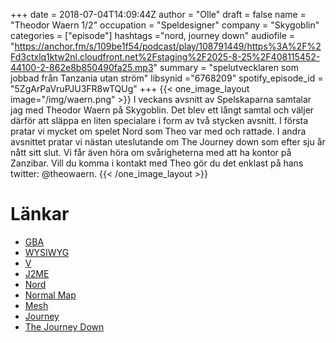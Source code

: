 +++
date = 2018-07-04T14:09:44Z
author = "Olle"
draft = false
name = "Theodor Waern 1/2"
occupation = "Speldesigner"
company = "Skygoblin"
categories = ["episode"]
hashtags ="nord, journey down"
audiofile = "https://anchor.fm/s/109be1f54/podcast/play/108791449/https%3A%2F%2Fd3ctxlq1ktw2nl.cloudfront.net%2Fstaging%2F2025-8-25%2F408115452-44100-2-862e8b850490fa25.mp3"
summary = "spelutvecklaren som jobbad från Tanzania utan ström"
libsynid ="6768209"
spotify_episode_id = "5ZgArPaVruPJU3FR8wTQUg"
+++
{{< one_image_layout image="/img/waern.png" >}}
I veckans avsnitt av Spelskaparna samtalar jag med Theodor Waern på Skygoblin. Det blev ett långt samtal och väljer därför att släppa en liten specialare i form av två stycken avsnitt. I första pratar vi mycket om spelet Nord som Theo var med och rattade. I andra avsnittet pratar vi nästan uteslutande om The Journey down som efter sju år nått sitt slut. Vi får även höra om svårigheterna med att ha kontor på Zanzibar. Vill du komma i kontakt med Theo gör du det enklast på hans twitter: @theowaern.
{{< /one_image_layout >}}

# Länkar
* [GBA](https://en.wikipedia.org/wiki/Game_Boy_Advance)
* [WYSIWYG](https://en.wikipedia.org/wiki/WYSIWYG)
* [V](https://www.youtube.com/watch?v=npI7gAvlxRU)
* [J2ME](https://en.wikipedia.org/wiki/Java_Platform,_Micro_Edition)
* [Nord](https://www.youtube.com/watch?v=iyUPZAtogtY)
* [Normal Map](https://en.wikipedia.org/wiki/Normal_mapping)
* [Mesh](https://en.wikipedia.org/wiki/Polygon_mesh)
* [Journey](https://www.youtube.com/watch?v=mU3nNT4rcFg)
* [The Journey Down](https://www.youtube.com/watch?v=ndBiOPu9JGI)
